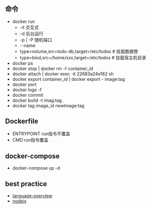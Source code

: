 #

## 命令

- docker run
  - -it 交互式
  - -d 后台运行
  - -p | -P 随机端口
  - --name
  - type=volume,src=todo-db,target=/etc/todos # 挂载数据卷
  - type=bind,src=/home/xxx,target=/etc/todos # 挂载宿主机目录
- docker ps
- docker stop | docker rm -f container_id
- docker attach | docker exec -it 22683a24e162 sh
- docker export container_id | docker export - image:tag
- docker port
- docker logs -f
- docker commit
- docker build -t imag:tag .
- docker tag image_id newImage:tag

## Dockerfile

- ENTRYPOINT run指令不覆盖
- CMD run指令覆盖

## docker-compose

- docker-compose up -d

## best practice

- [language-overview](https://docs.docker.com/language/)
- [nodejs](https://nodejs.org/en/docs/guides/nodejs-docker-webapp/)
